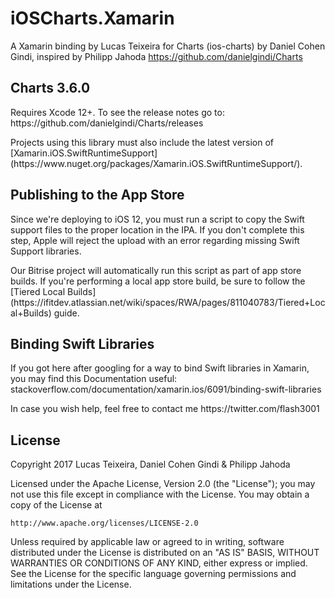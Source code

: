# iOSCharts.Xamarin

A Xamarin binding by Lucas Teixeira for Charts (ios-charts) by Daniel Cohen Gindi, inspired by Philipp Jahoda
https://github.com/danielgindi/Charts

<h2>Charts 3.6.0</h2>
<p>Requires Xcode 12+. To see the release notes go to: https://github.com/danielgindi/Charts/releases</p>

<p>Projects using this library must also include the latest version of [Xamarin.iOS.SwiftRuntimeSupport](https://www.nuget.org/packages/Xamarin.iOS.SwiftRuntimeSupport/).</p>

<h2>Publishing to the App Store</h2>
<p>Since we're deploying to iOS 12, you must run a script to copy the Swift support files to the proper location in the IPA. If you don't complete this step, Apple will reject the upload with an error regarding missing Swift Support libraries.</p>

<p>Our Bitrise project will automatically run this script as part of app store builds. If you're performing a local app store build, be sure to follow the [Tiered Local Builds](https://ifitdev.atlassian.net/wiki/spaces/RWA/pages/811040783/Tiered+Local+Builds) guide.</p>

<h2>Binding Swift Libraries</h2>
<p>If you got here after googling for a way to bind Swift libraries in Xamarin, you may find this Documentation useful: stackoverflow.com/documentation/xamarin.ios/6091/binding-swift-libraries</p>

<p>In case you wish help, feel free to contact me https://twitter.com/flash3001</p>

<h2>License</h2>
<p>Copyright 2017 Lucas Teixeira, Daniel Cohen Gindi & Philipp Jahoda</p>

<p>Licensed under the Apache License, Version 2.0 (the "License");
you may not use this file except in compliance with the License.
You may obtain a copy of the License at

    http://www.apache.org/licenses/LICENSE-2.0

Unless required by applicable law or agreed to in writing, software
distributed under the License is distributed on an "AS IS" BASIS,
WITHOUT WARRANTIES OR CONDITIONS OF ANY KIND, either express or implied.
See the License for the specific language governing permissions and
limitations under the License.</p>
